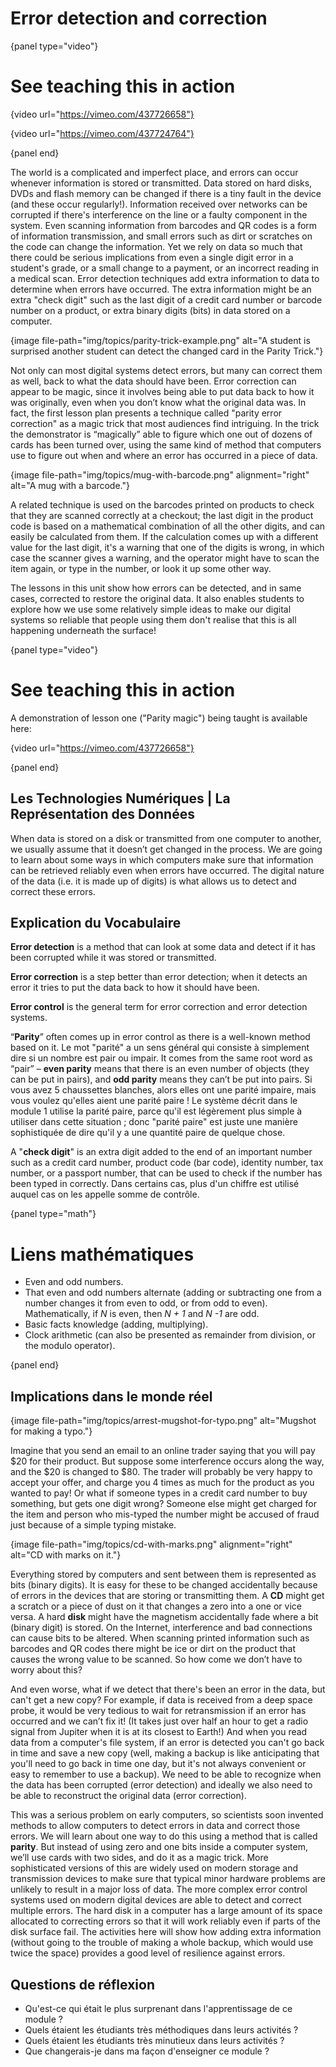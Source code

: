 # Error detection and correction

{panel type="video"}

# See teaching this in action

{video url="https://vimeo.com/437726658"}

{video url="https://vimeo.com/437724764"}

{panel end}

The world is a complicated and imperfect place, and errors can occur whenever information is stored or transmitted. Data stored on hard disks, DVDs and flash memory can be changed if there is a tiny fault in the device (and these occur regularly!). Information received over networks can be corrupted if there's interference on the line or a faulty component in the system. Even scanning information from barcodes and QR codes is a form of information transmission, and small errors such as dirt or scratches on the code can change the information. Yet we rely on data so much that there could be serious implications from even a single digit error in a student's grade, or a small change to a payment, or an incorrect reading in a medical scan. Error detection techniques add extra information to data to determine when errors have occurred. The extra information might be an extra "check digit" such as the last digit of a credit card number or barcode number on a product, or extra binary digits (bits) in data stored on a computer.

{image file-path="img/topics/parity-trick-example.png" alt="A student is surprised another student can detect the changed card in the Parity Trick."}

Not only can most digital systems detect errors, but many can correct them as well, back to what the data should have been. Error correction can appear to be magic, since it involves being able to put data back to how it was originally, even when you don’t know what the original data was. In fact, the first lesson plan presents a technique called "parity error correction" as a magic trick that most audiences find intriguing. In the trick the demonstrator is “magically” able to figure which one out of dozens of cards has been turned over, using the same kind of method that computers use to figure out when and where an error has occurred in a piece of data.

{image file-path="img/topics/mug-with-barcode.png" alignment="right" alt="A mug with a barcode."}

A related technique is used on the barcodes printed on products to check that they are scanned correctly at a checkout; the last digit in the product code is based on a mathematical combination of all the other digits, and can easily be calculated from them. If the calculation comes up with a different value for the last digit, it's a warning that one of the digits is wrong, in which case the scanner gives a warning, and the operator might have to scan the item again, or type in the number, or look it up some other way.

The lessons in this unit show how errors can be detected, and in same cases, corrected to restore the original data. It also enables students to explore how we use some relatively simple ideas to make our digital systems so reliable that people using them don't realise that this is all happening underneath the surface!

{panel type="video"}

# See teaching this in action

A demonstration of lesson one ("Parity magic") being taught is available here:

{video url="https://vimeo.com/437726658"}

{panel end}

## Les Technologies Numériques | La Représentation des Données

When data is stored on a disk or transmitted from one computer to another, we usually assume that it doesn’t get changed in the process. We are going to learn about some ways in which computers make sure that information can be retrieved reliably even when errors have occurred. The digital nature of the data (i.e. it is made up of digits) is what allows us to detect and correct these errors.

## Explication du Vocabulaire

**Error detection** is a method that can look at some data and detect if it has been corrupted while it was stored or transmitted.

**Error correction** is a step better than error detection; when it detects an error it tries to put the data back to how it should have been.

**Error control** is the general term for error correction and error detection systems.

“**Parity**” often comes up in error control as there is a well-known method based on it. Le mot "parité" a un sens général qui consiste à simplement dire si un nombre est pair ou impair. It comes from the same root word as “pair” – **even parity** means that there is an even number of objects (they can be put in pairs), and **odd parity** means they can’t be put into pairs. Si vous avez 5 chaussettes blanches, alors elles ont une parité impaire, mais vous voulez qu'elles aient une parité paire ! Le système décrit dans le module 1 utilise la parité paire, parce qu'il est légèrement plus simple à utiliser dans cette situation ; donc "parité paire" est juste une manière sophistiquée de dire qu'il y a une quantité paire de quelque chose.

A "**check digit**" is an extra digit added to the end of an important number such as a credit card number, product code (bar code), identity number, tax number, or a passport number, that can be used to check if the number has been typed in correctly. Dans certains cas, plus d'un chiffre est utilisé auquel cas on les appelle somme de contrôle.

{panel type="math"}

# Liens mathématiques

- Even and odd numbers.
- That even and odd numbers alternate (adding or subtracting one from a number changes it from even to odd, or from odd to even). Mathematically, if *N* is even, then *N + 1* and *N -1* are odd.
- Basic facts knowledge (adding, multiplying).
- Clock arithmetic (can also be presented as remainder from division, or the modulo operator).

{panel end}

## Implications dans le monde réel

{image file-path="img/topics/arrest-mugshot-for-typo.png" alt="Mugshot for making a typo."}

Imagine that you send an email to an online trader saying that you will pay $20 for their product. But suppose some interference occurs along the way, and the $20 is changed to $80. The trader will probably be very happy to accept your offer, and charge you 4 times as much for the product as you wanted to pay! Or what if someone types in a credit card number to buy something, but gets one digit wrong? Someone else might get charged for the item and person who mis-typed the number might be accused of fraud just because of a simple typing mistake.

{image file-path="img/topics/cd-with-marks.png" alignment="right" alt="CD with marks on it."}

Everything stored by computers and sent between them is represented as bits (binary digits). It is easy for these to be changed accidentally because of errors in the devices that are storing or transmitting them. A **CD** might get a scratch or a piece of dust on it that changes a zero into a one or vice versa. A hard **disk** might have the magnetism accidentally fade where a bit (binary digit) is stored. On the Internet, interference and bad connections can cause bits to be altered. When scanning printed information such as barcodes and QR codes there might be ice or dirt on the product that causes the wrong value to be scanned. So how come we don’t have to worry about this?

And even worse, what if we detect that there's been an error in the data, but can't get a new copy? For example, if data is received from a deep space probe, it would be very tedious to wait for retransmission if an error has occurred and we can’t fix it! (It takes just over half an hour to get a radio signal from Jupiter when it is at its closest to Earth!) And when you read data from a computer's file system, if an error is detected you can't go back in time and save a new copy (well, making a backup is like anticipating that you'll need to go back in time one day, but it's not always convenient or easy to remember to use a backup). We need to be able to recognize when the data has been corrupted (error detection) and ideally we also need to be able to reconstruct the original data (error correction).

This was a serious problem on early computers, so scientists soon invented methods to allow computers to detect errors in data and correct those errors. We will learn about one way to do this using a method that is called **parity**. But instead of using zero and one bits inside a computer system, we’ll use cards with two sides, and do it as a magic trick. More sophisticated versions of this are widely used on modern storage and transmission devices to make sure that typical minor hardware problems are unlikely to result in a major loss of data. The more complex error control systems used on modern digital devices are able to detect and correct multiple errors. The hard disk in a computer has a large amount of its space allocated to correcting errors so that it will work reliably even if parts of the disk surface fail. The activities here will show how adding extra information (without going to the trouble of making a whole backup, which would use twice the space) provides a good level of resilience against errors.

## Questions de réflexion

- Qu'est-ce qui était le plus surprenant dans l'apprentissage de ce module ?
- Quels étaient les étudiants très méthodiques dans leurs activités ?
- Quels étaient les étudiants très minutieux dans leurs activités ?
- Que changerais-je dans ma façon d'enseigner ce module ?